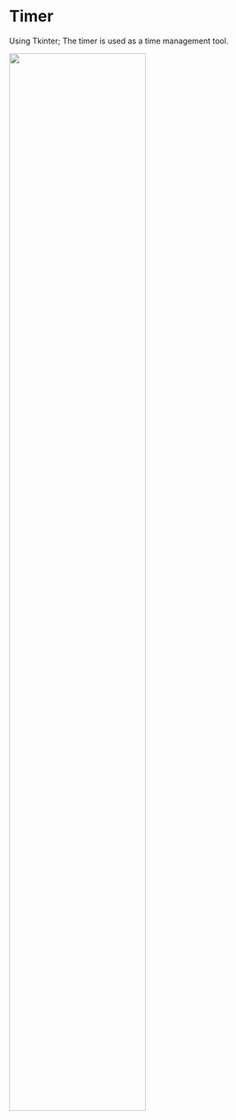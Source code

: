 # Timer

Using Tkinter;
The timer is used as a time management tool.

<img src="https://github.com/UlianaO/100Days-Of-Code-Python/assets/81178716/95890b20-4d0c-45df-bb3e-8426e3e583f8" width=70% height=70%>
